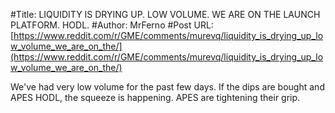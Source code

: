 #Title: LIQUIDITY IS DRYING UP. LOW VOLUME. WE ARE ON THE LAUNCH PLATFORM. HODL.
#Author: MrFerno
#Post URL: [https://www.reddit.com/r/GME/comments/murevq/liquidity_is_drying_up_low_volume_we_are_on_the/](https://www.reddit.com/r/GME/comments/murevq/liquidity_is_drying_up_low_volume_we_are_on_the/)


We've had very low volume for the past few days. If the dips are bought and APES HODL, the squeeze is happening. APES are tightening their grip.